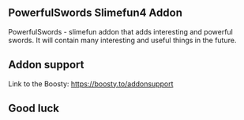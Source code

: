 ## PowerfulSwords Slimefun4 Addon
PowerfulSwords - slimefun addon that adds  interesting and powerful swords. It will contain many interesting and useful things in the future. 
## Addon support
Link to the Boosty:
https://boosty.to/addonsupport

## Good luck
